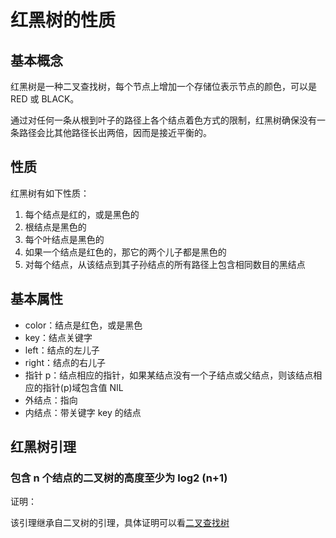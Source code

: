 # 红黑树的性质

## 基本概念
红黑树是一种二叉查找树，每个节点上增加一个存储位表示节点的颜色，可以是 RED 或 BLACK。

通过对任何一条从根到叶子的路径上各个结点着色方式的限制，红黑树确保没有一条路径会比其他路径长出两倍，因而是接近平衡的。

## 性质
红黑树有如下性质：

1. 每个结点是红的，或是黑色的
2. 根结点是黑色的
3. 每个叶结点是黑色的
4. 如果一个结点是红色的，那它的两个儿子都是黑色的
5. 对每个结点，从该结点到其子孙结点的所有路径上包含相同数目的黑结点

## 基本属性
- color：结点是红色，或是黑色
- key：结点关键字
- left：结点的左儿子
- right：结点的右儿子
- 指针 p：结点相应的指针，如果某结点没有一个子结点或父结点，则该结点相应的指针(p)域包含值 NIL
- 外结点：指向
- 内结点：带关键字 key 的结点

## 红黑树引理

### 包含 n 个结点的二叉树的高度至少为 log2 (n+1)

证明：

该引理继承自二叉树的引理，具体证明可以看[二叉查找树](https://cnymw.github.io/go-study/docs/数据结构-二叉查找树.html)